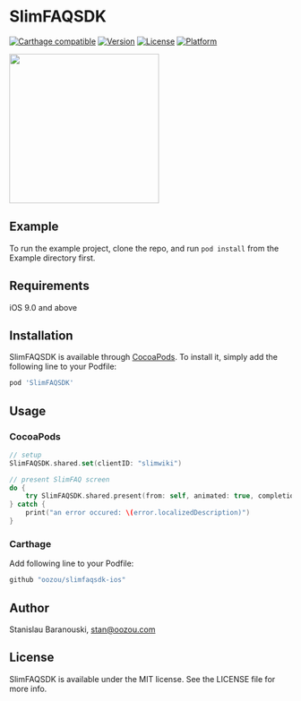 # SlimFAQSDK

[![Carthage compatible](https://img.shields.io/badge/Carthage-Compatible-brightgreen.svg?style=flat)](https://github.com/Carthage/Carthage)
[![Version](https://img.shields.io/cocoapods/v/SlimFAQSDK.svg?style=flat)](https://cocoapods.org/pods/SlimFAQSDK)
[![License](https://img.shields.io/cocoapods/l/SlimFAQSDK.svg?style=flat)](https://cocoapods.org/pods/SlimFAQSDK)
[![Platform](https://img.shields.io/cocoapods/p/SlimFAQSDK.svg?style=flat)](https://cocoapods.org/pods/SlimFAQSDK)

<img src="https://github.com/oozou/slimfaqsdk-ios/blob/master/screenshots/screencast_1.gif" width="267px"/>

## Example

To run the example project, clone the repo, and run `pod install` from the Example directory first.

## Requirements
iOS 9.0 and above

## Installation

SlimFAQSDK is available through [CocoaPods](https://cocoapods.org). To install
it, simply add the following line to your Podfile:

```ruby
pod 'SlimFAQSDK'
```

## Usage

### CocoaPods
```swift
// setup
SlimFAQSDK.shared.set(clientID: "slimwiki")

// present SlimFAQ screen
do {
    try SlimFAQSDK.shared.present(from: self, animated: true, completion: nil)
} catch {
    print("an error occured: \(error.localizedDescription)")
}
```

### Carthage
Add following line to your Podfile:
```ruby
github "oozou/slimfaqsdk-ios"
```

## Author

Stanislau Baranouski, stan@oozou.com

## License

SlimFAQSDK is available under the MIT license. See the LICENSE file for more info.
